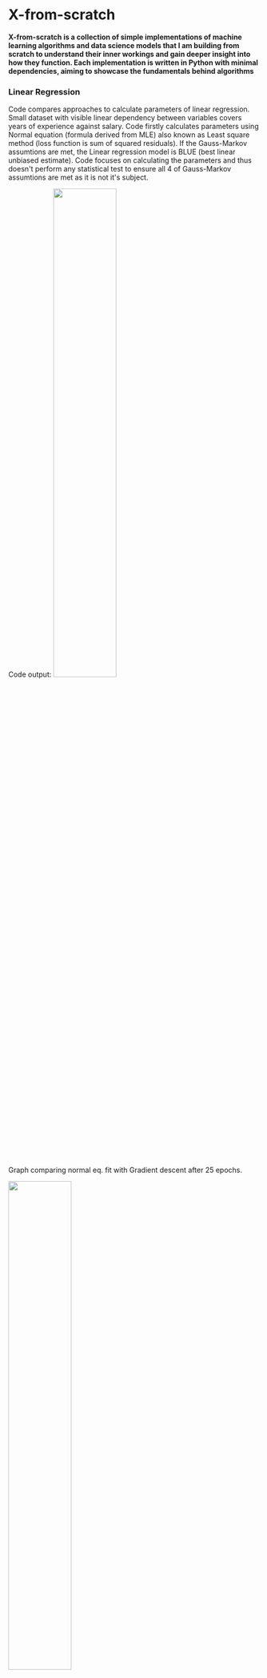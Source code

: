 # X-from-scratch
<b>X-from-scratch is a collection of simple implementations of machine learning algorithms and data science models that I am building from scratch to understand their inner workings and gain deeper insight into how they function. Each implementation is written in Python with minimal dependencies, aiming to showcase the fundamentals behind algorithms</b>

<h3>Linear Regression</h3>
Code compares approaches to calculate parameters of linear regression. Small dataset with visible linear dependency between variables covers years of experience against salary. Code firstly calculates parameters using Normal equation (formula derived from MLE) also known as Least square method (loss function is sum of squared residuals). If the Gauss-Markov assumtions are met, the Linear regression model is BLUE (best linear unbiased estimate). Code focuses on calculating the parameters and thus doesn't perform any statistical test to ensure all 4 of Gauss-Markov assumtions are met as it is not it's subject.

Code output:
<img src="https://github.com/user-attachments/assets/a0660b1b-77e3-4bc7-8efa-41605a3e5f6f" width="50%">
<br>
Graph comparing normal eq. fit with Gradient descent after 25 epochs.

<img src="https://github.com/user-attachments/assets/8708890f-c2f3-4c4e-b6c4-c312bf379289" width="50%">
<br>
Graph comparing Gradient descent results after more epochs.

Code also outputs loss graph over epochs.
Lastly for comparison:<br>
**Residuals Normal eq.: 938128551.67<br>
Residuals GD (250 epochs): 2219381293.13<br>
Residuals GD (5000 epochs): 938128554.02**





